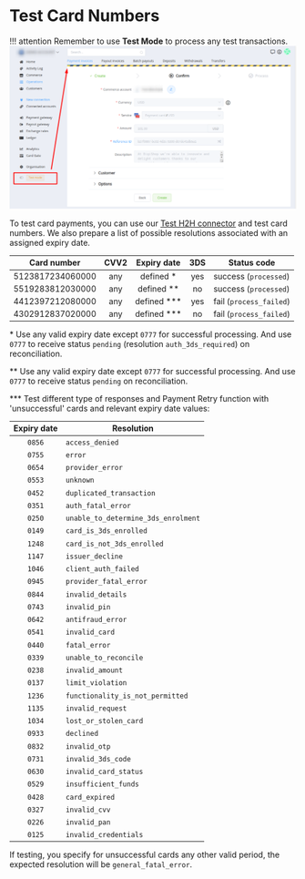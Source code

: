 # Test Card Numbers

!!! attention
    Remember to use **Test Mode** to process any test transactions.
    ![Retry](images/test-mode.png)

To test card payments, you can use our [Test H2H connector](/connectors/test/#host-to-host-merchant-account) and test card numbers. We also prepare a list of possible resolutions associated with an assigned expiry date.

| Card number | CVV2 | Expiry date | 3DS |Status code |
|-------------|:---:|:------:|:---:|------|
| 5123817234060000 | any | defined * | yes | success (`processed`) |
| 5519283812030000 | any | defined ** | no | success (`processed`) |
| 4412397212080000 | any | defined *** |  yes | fail (`process_failed`) |
| 4302912837020000 | any | defined *** | no |  fail (`process_failed`) |

\* Use any valid expiry date except `0777` for successful processing. And use `0777` to receive status `pending` (resolution `auth_3ds_required`) on reconciliation.

\** Use any valid expiry date except `0777` for successful processing. And use `0777` to receive status `pending` on reconciliation.

\*** Test different type of responses and Payment Retry function with 'unsuccessful' cards and relevant expiry date values:

| Expiry date | Resolution |
|:-------------:|------------|
| `0856` | `access_denied` |
| `0755` | `error` |
| `0654` | `provider_error` |
| `0553` | `unknown` |
| `0452` | `duplicated_transaction` |
| `0351` | `auth_fatal_error` |
| `0250` | `unable_to_determine_3ds_enrolment` |
| `0149` | `card_is_3ds_enrolled` |
| `1248` | `card_is_not_3ds_enrolled` |
| `1147` | `issuer_decline` |
| `1046` |  `client_auth_failed` |
| `0945` | `provider_fatal_error` |
| `0844` | `invalid_details` |
| `0743` |  `invalid_pin` |
| `0642` | `antifraud_error` |
| `0541` | `invalid_card` |
| `0440` | `fatal_error` |
| `0339` | `unable_to_reconcile` |
| `0238` | `invalid_amount` |
| `0137` | `limit_violation` |
| `1236` | `functionality_is_not_permitted` |
| `1135` | `invalid_request` |
| `1034` | `lost_or_stolen_card` |
| `0933` | `declined` |
| `0832` | `invalid_otp` |
| `0731` | `invalid_3ds_code` |
| `0630` | `invalid_card_status` |
| `0529` | `insufficient_funds` |
| `0428` | `card_expired` |
| `0327` | `invalid_cvv` |
| `0226` | `invalid_pan` |
| `0125` | `invalid_credentials` |

If testing, you specify for unsuccessful cards any other valid period, the expected resolution will be `general_fatal_error`.
